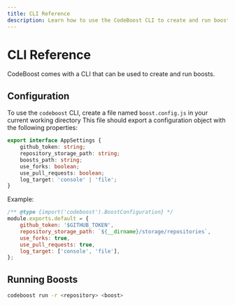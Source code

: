 ```yaml
---
title: CLI Reference
description: Learn how to use the CodeBoost CLI to create and run boosts.
---
```


# CLI Reference

CodeBoost comes with a CLI that can be used to create and run boosts.

## Configuration

To use the `codeboost` CLI, create a file named `boost.config.js` in your current working directory
This file should export a configuration object with the following properties:

```typescript
export interface AppSettings {
    github_token: string;
    repository_storage_path: string;
    boosts_path: string;
    use_forks: boolean;
    use_pull_requests: boolean;
    log_target: 'console' | 'file';
}
```

Example:

```javascript
/** @type {import('codeboost').BoostConfiguration} */
module.exports.default = {
    github_token: '$GITHUB_TOKEN',
    repository_storage_path: `${__dirname}/storage/repositories`,
    use_forks: true,
    use_pull_requests: true,
    log_target: ['console', 'file'],
};
```

## Running Boosts

```bash
codeboost run -r <repository> <boost>
```
